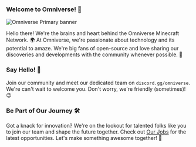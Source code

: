 ### Welcome to Omniverse! 🌟
![Omniverse Primary banner](https://github.com/omniversemc/.github/assets/38785445/f76949e8-507b-4143-a1e1-4537b168bb56)

Hello there! We're the brains and heart behind the Omniverse Minecraft Network. 🌍 At Omniverse, we're passionate about technology and its potential to amaze. We're big fans of open-source and love sharing our discoveries and developments with the community whenever possible. 🚀

### Say Hello! 👋
Join our community and meet our dedicated team on `discord.gg/omniverse`. We're can't wait to welcome you. Don't worry, we're friendly (sometimes)! 😉

### Be Part of Our Journey 🛠️
Got a knack for innovation? We're on the lookout for talented folks like you to join our team and shape the future together. Check out [Our Jobs](https://omni-verse.us/corporate/jobs) for the latest opportunities. Let's make something awesome together! 🌈
